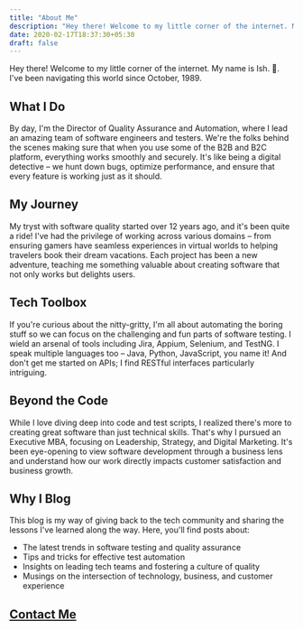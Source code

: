 ```yaml
---
title: "About Me"
description: "Hey there! Welcome to my little corner of the internet. My name is Ish. 👋. I've been navigating this world since 1989."
date: 2020-02-17T18:37:30+05:30
draft: false
---
```

Hey there! Welcome to my little corner of the internet. My name is Ish. 👋. I've been navigating this world since October, 1989. 

## What I Do
By day, I'm the Director of Quality Assurance and Automation, where I lead an amazing team of software engineers and testers. We're the folks behind the scenes making sure that when you use some of the B2B and B2C platform, everything works smoothly and securely. It's like being a digital detective – we hunt down bugs, optimize performance, and ensure that every feature is working just as it should.

## My Journey
My tryst with software quality started over 12 years ago, and it's been quite a ride! I've had the privilege of working across various domains – from ensuring gamers have seamless experiences in virtual worlds to helping travelers book their dream vacations. Each project has been a new adventure, teaching me something valuable about creating software that not only works but delights users.

## Tech Toolbox
If you're curious about the nitty-gritty, I'm all about automating the boring stuff so we can focus on the challenging and fun parts of software testing. I wield an arsenal of tools including Jira, Appium, Selenium, and TestNG. I speak multiple languages too – Java, Python, JavaScript, you name it! And don't get me started on APIs; I find RESTful interfaces particularly intriguing.

## Beyond the Code
While I love diving deep into code and test scripts, I realized there's more to creating great software than just technical skills. That's why I pursued an Executive MBA, focusing on Leadership, Strategy, and Digital Marketing. It's been eye-opening to view software development through a business lens and understand how our work directly impacts customer satisfaction and business growth.

## Why I Blog
This blog is my way of giving back to the tech community and sharing the lessons I've learned along the way. Here, you'll find posts about:

* The latest trends in software testing and quality assurance
* Tips and tricks for effective test automation
* Insights on leading tech teams and fostering a culture of quality
* Musings on the intersection of technology, business, and customer experience

## [Contact Me](/contactme)
